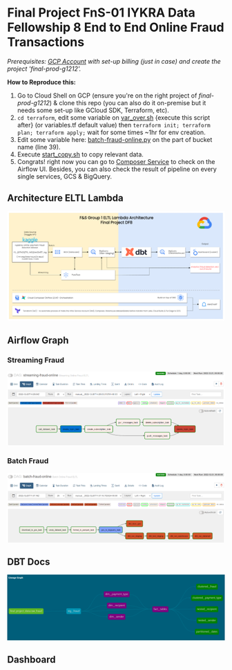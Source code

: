 # Final Project FnS-01 IYKRA Data Fellowship 8 End to End Online Fraud Transactions
 
*Prerequisites: [GCP Account](https://cloud.google.com/free-trial) with set-up billing (just in case) and create the project _'final-prod-g1212'_.*

**How to Reproduce this:**
1. Go to Cloud Shell on GCP (ensure you're on the right project of *final-prod-g1212*) & clone this repo (you can also do it on-premise but it needs some set-up like GCloud SDK, Terraform, etc).
2. `cd terraform`, edit some variable on [var_over.sh](https://github.com/devanisdwi/final_project_fns_01/blob/main/terraform/var_over.sh) {execute this script after} (or variables.tf default value) then `terraform init; terraform plan; terraform apply;` wait for some times ~1hr for env creation.
3. Edit some variable here: [batch-fraud-online.py](https://github.com/devanisdwi/final_project_fns_01/blob/main/dags/batch-fraud-online.py#L39) on the part of bucket name (line 39).
4. Execute [start_copy.sh](https://github.com/devanisdwi/final_project_fns_01/blob/main/terraform/start_copy.sh) to copy relevant data.
5. Congrats! right now you can go to [Composer Service](https://console.cloud.google.com/composer) to check on the Airflow UI. Besides, you can also check the result of pipeline on every single services, GCS & BigQuery.

## Architecture ELTL Lambda
![](https://github.com/devanisdwi/final_project_fns_01/blob/main/imgs/1_architecture_fns.png)

## Airflow Graph
### Streaming Fraud
![](https://github.com/devanisdwi/final_project_fns_01/blob/main/imgs/2_streaming_pubsub.png)

### Batch Fraud
![](https://github.com/devanisdwi/final_project_fns_01/blob/main/imgs/3_batch_airflow.png)

## DBT Docs
![](https://github.com/devanisdwi/final_project_fns_01/blob/main/imgs/4_lineage.png)

## Dashboard